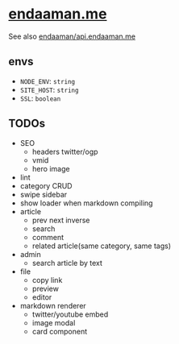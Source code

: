 # [endaaman.me](https://endaaman.me)

See also [endaaman/api.endaaman.me](https://github.com/endaaman/api.endaaman.me)

## envs

- `NODE_ENV`: `string`
- `SITE_HOST`: `string`
- `SSL`: `boolean`

## TODOs

- SEO
  - headers twitter/ogp
  - vmid
  - hero image
- lint
- category CRUD
- swipe sidebar
- show loader when markdown compiling
- article
  - prev next inverse
  - search
  - comment
  - related article(same category, same tags)
- admin
  - search article by text
- file
  - copy link
  - preview
  - editor
- markdown renderer
  - twitter/youtube embed
  - image modal
  - card component
